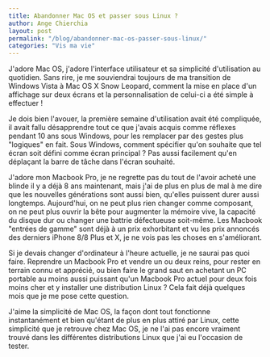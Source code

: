 ```yaml
---
title: Abandonner Mac OS et passer sous Linux ?
author: Ange Chierchia
layout: post
permalink: "/blog/abandonner-mac-os-passer-sous-linux/"
categories: "Vis ma vie"
---
```


J'adore Mac OS, j'adore l'interface utilisateur et sa simplicité d'utilisation au quotidien. Sans rire, je me souviendrai toujours de ma transition de Windows Vista à Mac OS X Snow Leopard, comment la mise en place d'un affichage sur deux écrans et la personnalisation de celui-ci a été simple à effectuer !

Je dois bien l'avouer, la première semaine d'utilisation avait été compliquée, il avait fallu désapprendre tout ce que j'avais acquis comme réflexes pendant 10 ans sous Windows, pour les remplacer par des gestes plus "logiques" en fait.
Sous Windows, comment spécifier qu'on souhaite que tel écran soit défini comme écran principal ? Pas aussi facilement qu'en déplaçant la barre de tâche dans l'écran souhaité.

J'adore mon Macbook Pro, je ne regrette pas du tout de l'avoir acheté une blinde il y a déjà 8 ans maintenant, mais j'ai de plus en plus de mal à me dire que les nouvelles générations sont aussi bien, qu'elles puissent durer aussi longtemps. Aujourd'hui, on ne peut plus rien changer comme composant, on ne peut plus ouvrir la bête pour augmenter la mémoire vive, la capacité du disque dur ou changer une battrie défectueuse soit-même. Les Macbook "entrées de gamme" sont déjà à un prix exhorbitant et vu les prix annoncés des derniers iPhone 8/8 Plus et X, je ne vois pas les choses en s'améliorant.

Si je devais changer d'ordinateur à l'heure actuelle, je ne saurai pas quoi faire. Reprendre un Macbook Pro et vendre un ou deux reins, pour rester en terrain connu et apprécié, ou bien faire le grand saut en achetant un PC portable au moins aussi puissant qu'un Macbook Pro actuel pour deux fois moins cher et y installer une distribution Linux ? Cela fait déjà quelques mois que je me pose cette question.

J'aime la simplicité de Mac OS, la façon dont tout fonctionne instantanément et bien qu'étant de plus en plus attiré par Linux, cette simplicité que je retrouve chez Mac OS, je ne l'ai pas encore vraiment trouvé dans les différentes distributions Linux que j'ai eu l'occasion de tester.